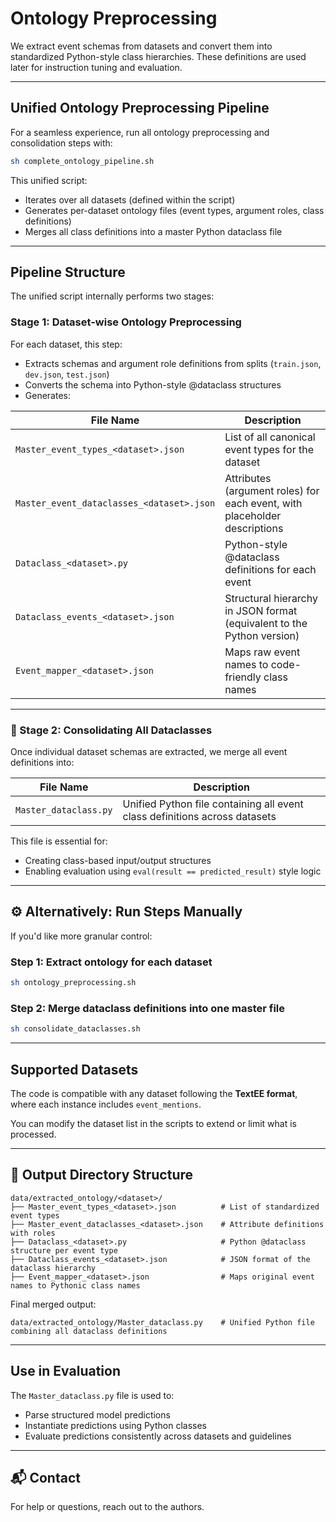 # Ontology Preprocessing

We extract event schemas from datasets and convert them into standardized Python-style class hierarchies. These definitions are used later for instruction tuning and evaluation.

---

## Unified Ontology Preprocessing Pipeline

For a seamless experience, run all ontology preprocessing and consolidation steps with:

```bash
sh complete_ontology_pipeline.sh
```

This unified script:
- Iterates over all datasets (defined within the script)
- Generates per-dataset ontology files (event types, argument roles, class definitions)
- Merges all class definitions into a master Python dataclass file

---

## Pipeline Structure

The unified script internally performs two stages:

### Stage 1: Dataset-wise Ontology Preprocessing
For each dataset, this step:
- Extracts schemas and argument role definitions from splits (`train.json`, `dev.json`, `test.json`)
- Converts the schema into Python-style @dataclass structures
- Generates:

| File Name                                     | Description                                                                 |
|----------------------------------------------|-----------------------------------------------------------------------------|
| `Master_event_types_<dataset>.json`          | List of all canonical event types for the dataset                          |
| `Master_event_dataclasses_<dataset>.json`    | Attributes (argument roles) for each event, with placeholder descriptions  |
| `Dataclass_<dataset>.py`                     | Python-style @dataclass definitions for each event                         |
| `Dataclass_events_<dataset>.json`            | Structural hierarchy in JSON format (equivalent to the Python version)     |
| `Event_mapper_<dataset>.json`                | Maps raw event names to code-friendly class names                          |

---

### 🔧 Stage 2: Consolidating All Dataclasses

Once individual dataset schemas are extracted, we merge all event definitions into:

| File Name                        | Description                                                            |
|----------------------------------|------------------------------------------------------------------------|
| `Master_dataclass.py`           | Unified Python file containing all event class definitions across datasets |
  
This file is essential for:
- Creating class-based input/output structures
- Enabling evaluation using `eval(result == predicted_result)` style logic

---

## ⚙️ Alternatively: Run Steps Manually

If you'd like more granular control:

### Step 1: Extract ontology for each dataset
```bash
sh ontology_preprocessing.sh
```

### Step 2: Merge dataclass definitions into one master file
```bash
sh consolidate_dataclasses.sh
```

---

## Supported Datasets

The code is compatible with any dataset following the **TextEE format**, where each instance includes `event_mentions`.

You can modify the dataset list in the scripts to extend or limit what is processed.

---

## 📂 Output Directory Structure

```
data/extracted_ontology/<dataset>/
├── Master_event_types_<dataset>.json          # List of standardized event types
├── Master_event_dataclasses_<dataset>.json    # Attribute definitions with roles
├── Dataclass_<dataset>.py                     # Python @dataclass structure per event type
├── Dataclass_events_<dataset>.json            # JSON format of the dataclass hierarchy
├── Event_mapper_<dataset>.json                # Maps original event names to Pythonic class names
```

Final merged output:
```
data/extracted_ontology/Master_dataclass.py    # Unified Python file combining all dataclass definitions
```

---

## Use in Evaluation

The `Master_dataclass.py` file is used to:
- Parse structured model predictions
- Instantiate predictions using Python classes
- Evaluate predictions consistently across datasets and guidelines

---

## 📬 Contact

For help or questions, reach out to the authors.
